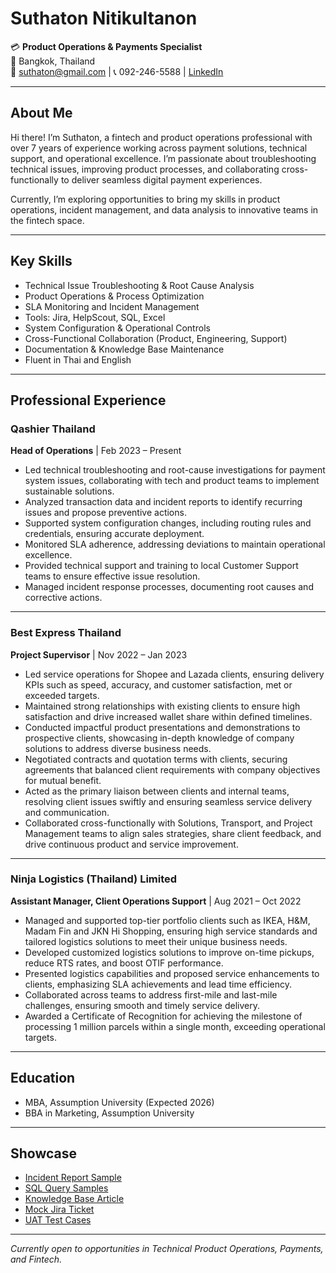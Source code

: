 # Suthaton Nitikultanon

💳 **Product Operations & Payments Specialist**  
📍 Bangkok, Thailand  
📧 suthaton@gmail.com | 📞 092-246-5588 | [LinkedIn](#)

---

## About Me

Hi there! I’m Suthaton, a fintech and product operations professional with over 7 years of experience working across payment solutions, technical support, and operational excellence. I’m passionate about troubleshooting technical issues, improving product processes, and collaborating cross-functionally to deliver seamless digital payment experiences.  

Currently, I’m exploring opportunities to bring my skills in product operations, incident management, and data analysis to innovative teams in the fintech space.

---

## Key Skills

- Technical Issue Troubleshooting & Root Cause Analysis
- Product Operations & Process Optimization
- SLA Monitoring and Incident Management
- Tools: Jira, HelpScout, SQL, Excel
- System Configuration & Operational Controls
- Cross-Functional Collaboration (Product, Engineering, Support)
- Documentation & Knowledge Base Maintenance
- Fluent in Thai and English

---

## Professional Experience

### Qashier Thailand
**Head of Operations** | Feb 2023 – Present

- Led technical troubleshooting and root-cause investigations for payment system issues, collaborating with tech and product teams to implement sustainable solutions.
- Analyzed transaction data and incident reports to identify recurring issues and propose preventive actions.
- Supported system configuration changes, including routing rules and credentials, ensuring accurate deployment.
- Monitored SLA adherence, addressing deviations to maintain operational excellence.
- Provided technical support and training to local Customer Support teams to ensure effective issue resolution.
- Managed incident response processes, documenting root causes and corrective actions.

---

### Best Express Thailand
**Project Supervisor** | Nov 2022 – Jan 2023

- Led service operations for Shopee and Lazada clients, ensuring delivery KPIs such as speed, accuracy, and customer satisfaction, met or exceeded targets.
- Maintained strong relationships with existing clients to ensure high satisfaction and drive increased wallet share within defined timelines.
- Conducted impactful product presentations and demonstrations to prospective clients, showcasing in-depth knowledge of company solutions to address diverse business needs.
- Negotiated contracts and quotation terms with clients, securing agreements that balanced client requirements with company objectives for mutual benefit.
- Acted as the primary liaison between clients and internal teams, resolving client issues swiftly and ensuring seamless service delivery and communication.
- Collaborated cross-functionally with Solutions, Transport, and Project Management teams to align sales strategies, share client feedback, and drive continuous product and service improvement.

---

### Ninja Logistics (Thailand) Limited
**Assistant Manager, Client Operations Support** | Aug 2021 – Oct 2022

- Managed and supported top-tier portfolio clients such as IKEA, H&M, Madam Fin and JKN Hi Shopping, ensuring high service standards and tailored logistics solutions to meet their unique business needs.
- Developed customized logistics solutions to improve on-time pickups, reduce RTS rates, and boost OTIF performance.
- Presented logistics capabilities and proposed service enhancements to clients, emphasizing SLA achievements and lead time efficiency.
- Collaborated across teams to address first-mile and last-mile challenges, ensuring smooth and timely service delivery.
- Awarded a Certificate of Recognition for achieving the milestone of processing 1 million parcels within a single month, exceeding operational targets.

---

## Education

- MBA, Assumption University (Expected 2026)
- BBA in Marketing, Assumption University

---

## Showcase

- [Incident Report Sample](./showcase/incident_report_sample.md)
- [SQL Query Samples](./showcase/sample_sql_queries.sql)
- [Knowledge Base Article](./showcase/knowledge_base_sample.md)
- [Mock Jira Ticket](./showcase/mock_jira_ticket.md)
- [UAT Test Cases](./showcase/uat_test_cases.md)

---

*Currently open to opportunities in Technical Product Operations, Payments, and Fintech.*
